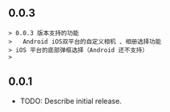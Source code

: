 
## 0.0.3 

    > 0.0.3 版本支持的功能 
    > 	Android iOS双平台的自定义相机 、相册选择功能
    > iOS 平台的底部弹框选择（Android 还不支持）
    > 

## 0.0.1

* TODO: Describe initial release.
